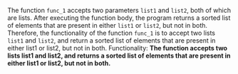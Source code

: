 The function `func_1` accepts two parameters `list1` and `list2`, both of which are lists. After executing the function body, the program returns a sorted list of elements that are present in either `list1` or `list2`, but not in both. Therefore, the functionality of the function `func_1` is to accept two lists `list1` and `list2`, and return a sorted list of elements that are present in either list1 or list2, but not in both. 
Functionality: **The function accepts two lists list1 and list2, and returns a sorted list of elements that are present in either list1 or list2, but not in both.**